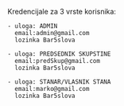 

Kredencijale za 3 vrste korisnika:

    - uloga: ADMIN
      email:admin@gmail.com 
      lozinka Bar5slova
      
    - uloga: PREDSEDNIK SKUPSTINE
      email:predSkup@gmail.com 
      lozinka Bar5slova
      
    - uloga: STANAR/VLASNIK STANA
      email:marko@gmail.com 
      lozinka Bar5slova